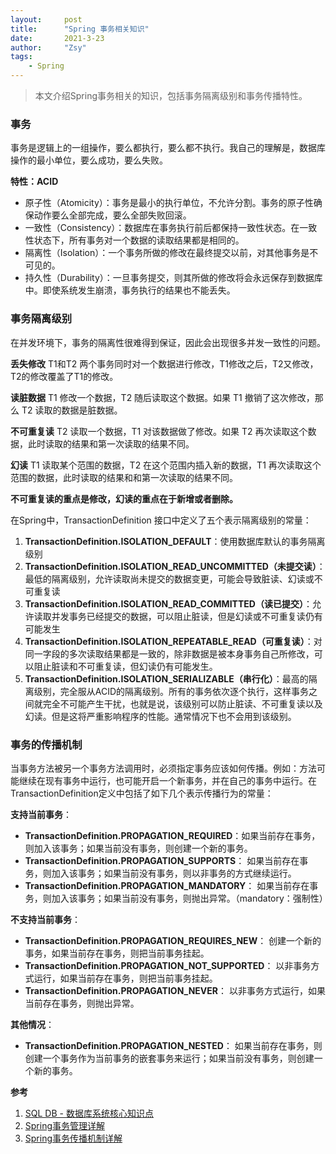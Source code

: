 ```yaml
---
layout:     post
title:      "Spring 事务相关知识"
date:       2021-3-23
author:     "Zsy"
tags:
    - Spring
---
```


>本文介绍Spring事务相关的知识，包括事务隔离级别和事务传播特性。

### 事务
事务是逻辑上的一组操作，要么都执行，要么都不执行。我自己的理解是，数据库操作的最小单位，要么成功，要么失败。

**特性：ACID**

 - 原子性（Atomicity）：事务是最小的执行单位，不允许分割。事务的原子性确保动作要么全部完成，要么全部失败回滚。
 - 一致性（Consistency）：数据库在事务执行前后都保持一致性状态。在一致性状态下，所有事务对一个数据的读取结果都是相同的。
 - 隔离性（Isolation）：一个事务所做的修改在最终提交以前，对其他事务是不可见的。
 - 持久性（Durability）：一旦事务提交，则其所做的修改将会永远保存到数据库中。即使系统发生崩溃，事务执行的结果也不能丢失。

### 事务隔离级别
在并发环境下，事务的隔离性很难得到保证，因此会出现很多并发一致性的问题。

**丢失修改**
T1和T2 两个事务同时对一个数据进行修改，T1修改之后，T2又修改，T2的修改覆盖了T1的修改。

**读脏数据**
T1 修改一个数据，T2 随后读取这个数据。如果 T1 撤销了这次修改，那么 T2 读取的数据是脏数据。

**不可重复读**
T2 读取一个数据，T1 对该数据做了修改。如果 T2 再次读取这个数据，此时读取的结果和第一次读取的结果不同。

**幻读**
T1 读取某个范围的数据，T2 在这个范围内插入新的数据，T1 再次读取这个范围的数据，此时读取的结果和和第一次读取的结果不同。

**不可重复读的重点是修改，幻读的重点在于新增或者删除。**

在Spring中，TransactionDefinition 接口中定义了五个表示隔离级别的常量：

 1. **TransactionDefinition.ISOLATION_DEFAULT**：使用数据库默认的事务隔离级别
 2. **TransactionDefinition.ISOLATION_READ_UNCOMMITTED（未提交读）**：最低的隔离级别，允许读取尚未提交的数据变更，可能会导致脏读、幻读或不可重复读
 3. **TransactionDefinition.ISOLATION_READ_COMMITTED（读已提交）**：允许读取并发事务已经提交的数据，可以阻止脏读，但是幻读或不可重复读仍有可能发生
 4. **TransactionDefinition.ISOLATION_REPEATABLE_READ（可重复读）**：对同一字段的多次读取结果都是一致的，除非数据是被本身事务自己所修改，可以阻止脏读和不可重复读，但幻读仍有可能发生。
 5. **TransactionDefinition.ISOLATION_SERIALIZABLE（串行化）**：最高的隔离级别，完全服从ACID的隔离级别。所有的事务依次逐个执行，这样事务之间就完全不可能产生干扰，也就是说，该级别可以防止脏读、不可重复读以及幻读。但是这将严重影响程序的性能。通常情况下也不会用到该级别。

### 事务的传播机制
当事务方法被另一个事务方法调用时，必须指定事务应该如何传播。例如：方法可能继续在现有事务中运行，也可能开启一个新事务，并在自己的事务中运行。在TransactionDefinition定义中包括了如下几个表示传播行为的常量：

**支持当前事务**：

 - **TransactionDefinition.PROPAGATION_REQUIRED**：如果当前存在事务，则加入该事务；如果当前没有事务，则创建一个新的事务。
 - **TransactionDefinition.PROPAGATION_SUPPORTS**： 如果当前存在事务，则加入该事务；如果当前没有事务，则以非事务的方式继续运行。
 - **TransactionDefinition.PROPAGATION_MANDATORY**： 如果当前存在事务，则加入该事务；如果当前没有事务，则抛出异常。（mandatory：强制性）

**不支持当前事务**：

 - **TransactionDefinition.PROPAGATION_REQUIRES_NEW**： 创建一个新的事务，如果当前存在事务，则把当前事务挂起。
 - **TransactionDefinition.PROPAGATION_NOT_SUPPORTED**： 以非事务方式运行，如果当前存在事务，则把当前事务挂起。
 - **TransactionDefinition.PROPAGATION_NEVER**： 以非事务方式运行，如果当前存在事务，则抛出异常。

**其他情况**：

 - **TransactionDefinition.PROPAGATION_NESTED**： 如果当前存在事务，则创建一个事务作为当前事务的嵌套事务来运行；如果当前没有事务，则创建一个新的事务。


**参考**

 1. [SQL DB - 数据库系统核心知识点](https://www.pdai.tech/md/db/sql/sql-db-theory.html)
 2. [Spring事务管理详解](https://juejin.cn/post/6844903608224333838)
 3. [Spring事务传播机制详解](https://blog.csdn.net/qq_26323323/article/details/81908955?utm_medium=distribute.pc_relevant_t0.none-task-blog-2~default~BlogCommendFromMachineLearnPai2~default-1.control&dist_request_id=1328679.64251.16164914922937405&depth_1-utm_source=distribute.pc_relevant_t0.none-task-blog-2~default~BlogCommendFromMachineLearnPai2~default-1.control)
